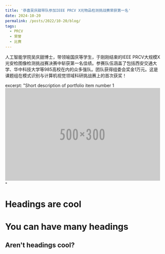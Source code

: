 ```yaml
---
title: '恭喜吴庆甜带队参加IEEE PRCV X光物品检测挑战赛荣获第一名'
date: 2024-10-20
permalink: /posts/2022/10-20/blog/
tags:
  - PRCV
  - 荣誉
  - 比赛
---
```


人工智能学院吴庆甜博士，带领喻国庆等学生，于刚刚结束的IEEE PRCV大规模X光安检图像检测挑战赛决赛中斩获第一名佳绩。参赛队伍涵盖了包括西安交通大学、华中科技大学等985高校在内的众多强队。团队获得组委会奖金1万元。这是课题组在模式识别与计算机视觉领域科研挑战赛上的首次获奖！

excerpt: "Short description of portfolio item number 1<br/><img src='/images/500x300.png'>"

Headings are cool
======

You can have many headings
======

Aren't headings cool?
------
